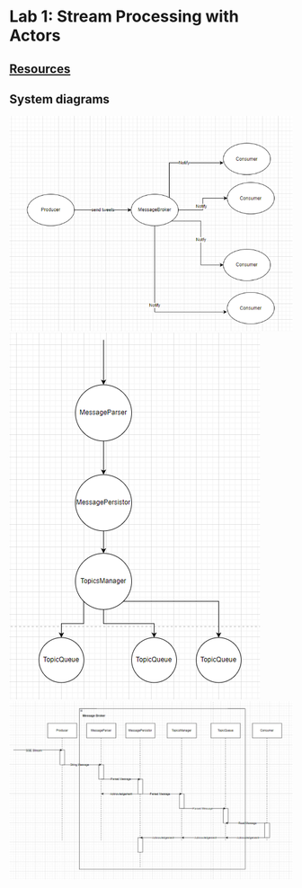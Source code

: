 # Lab 1: Stream Processing with Actors

## [Resources](./docs/links.md)

## System diagrams

![System Components](./assets/SystemComponents.png)
![Message Broker Supervision Tree](./assets/MessageBrokerSupervisionTree.png)
![Message Broker Sequence Diagram](./assets/MessageBrokerSequenceDiagram.png)
